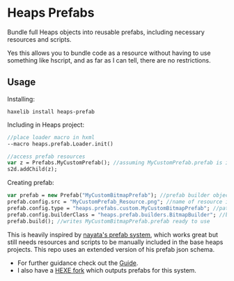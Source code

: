 # Heaps Prefabs

Bundle full Heaps objects into reusable prefabs, including necessary resources and scripts. 

Yes this allows you to bundle code as a resource without having to use something like hscript, and as far as I can tell, there are no restrictions. 

## Usage

Installing:

```
haxelib install heaps-prefab
```

Including in Heaps project:

```haxe
//place loader macro in hxml
--macro heaps.prefab.Loader.init()

//access prefab resources
var z = Prefabs.MyCustomPrefab(); //assuming MyCustomPrefab.prefab is in your /res folder
s2d.addChild(z);
```

Creating prefab:

```haxe
var prefab = new Prefab("MyCustomBitmapPrefab"); //prefab builder object
prefab.config.src = "MyCustomPrefab_Resource.png"; //name of resource in local /res folder
prefab.config.type = "heaps.prefabs.custom.MyCustomBitmapPrefab"; //path of class to build
prefab.config.builderClass = "heaps.prefab.builders.BitmapBuilder"; //builder for the class, either use a built in one or make one yourself
prefab.build(); //writes MyCustomBitmapPrefab.prefab ready to use
```

This is heavily inspired by [nayata's prefab system](https://github.com/nayata/prefab), which works great but still needs resources and scripts to be manually included in the base heaps projects. This repo uses an extended version of his prefab json schema.

- For further guidance check out the [Guide](https://github.com/c-g-dev/heaps-prefab/wiki/Guide).
- I also have a [HEXE fork](https://github.com/c-g-dev/hexe-fork) which outputs prefabs for this system.

